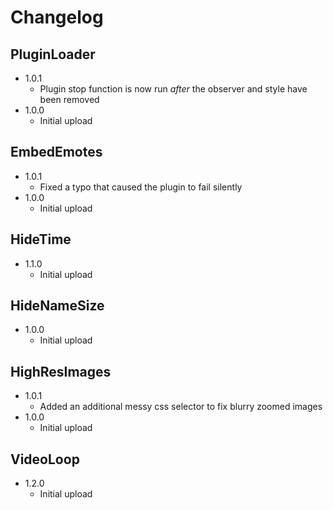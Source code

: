 # Changelog

## PluginLoader
 - 1.0.1
   - Plugin stop function is now run *after* the observer and style have been removed
 - 1.0.0
   - Initial upload

## EmbedEmotes
 - 1.0.1
   - Fixed a typo that caused the plugin to fail silently
 - 1.0.0
   - Initial upload

## HideTime
 - 1.1.0
   - Initial upload

## HideNameSize
 - 1.0.0
   - Initial upload

## HighResImages
 - 1.0.1
   - Added an additional messy css selector to fix blurry zoomed images
 - 1.0.0
   - Initial upload

## VideoLoop
 - 1.2.0
   - Initial upload
